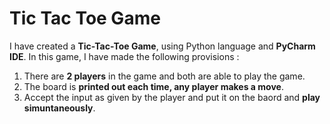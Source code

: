# Tic Tac Toe Game

I have created a **Tic-Tac-Toe Game**, using Python language and **PyCharm IDE**. 
In this game, I have made the following provisions :

1. There are **2 players** in the game and both are able to play the game.
2. The board is **printed out each time, any player makes a move**.
3. Accept the input as given by the player and put it on the baord and **play simuntaneously**.
